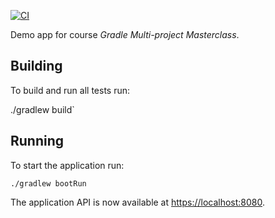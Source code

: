 [![CI](https://github.com/tkgregory/gradle-multi-project-masterclass/actions/workflows/gradle.yml/badge.svg)](https://github.com/tkgregory/gradle-multi-project-masterclass/actions/workflows/gradle.yml)

Demo app for course *Gradle Multi-project Masterclass*.

## Building

To build and run all tests run:

./gradlew build`

## Running

To start the application run:

`./gradlew bootRun`

The application API is now available at [https://localhost:8080](https://localhost:8080).